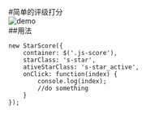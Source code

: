 #简单的评级打分
<br>
![demo](http://7xlxgg.com1.z0.glb.clouddn.com/test.gif "示意图")
<br>
##用法
```
new StarScore({
    container: $('.js-score'),
    starClass: 's-star',
    ativeStarClass: 's-star_active',
    onClick: function(index) {
        console.log(index);
        //do something
    }
});
```